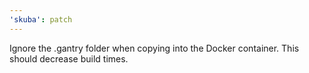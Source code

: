 ```yaml
---
'skuba': patch
---
```


Ignore the .gantry folder when copying into the Docker container.
This should decrease build times.
